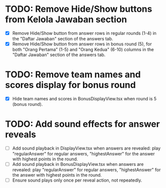 # TODO: Remove Hide/Show buttons from Kelola Jawaban section

- [x] Remove Hide/Show button from answer rows in regular rounds (1-4) in the "Daftar Jawaban" section of the answers tab.
- [x] Remove Hide/Show button from answer rows in bonus round (5), for both "Orang Pertama" (1-5) and "Orang Kedua" (6-10) columns in the "Daftar Jawaban" section of the answers tab.

# TODO: Remove team names and scores display for bonus round

- [x] Hide team names and scores in BonusDisplayView.tsx when round is 5 (bonus round).

# TODO: Add sound effects for answer reveals

- [ ] Add sound playback in DisplayView.tsx when answers are revealed: play "regularAnswer" for regular answers, "highestAnswer" for the answer with highest points in the round.
- [ ] Add sound playback in BonusDisplayView.tsx when answers are revealed: play "regularAnswer" for regular answers, "highestAnswer" for the answer with highest points in the round.
- [ ] Ensure sound plays only once per reveal action, not repeatedly.
